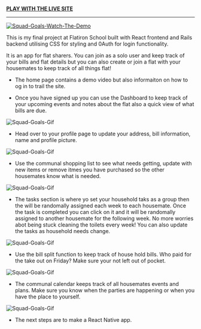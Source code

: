[**PLAY WITH THE LIVE SITE**](https://a-novel-idea-bookstore.herokuapp.com/)

--------------------------------------

[![Squad-Goals-Watch-The-Demo](https://i.imgur.com/hQCk2HF.png)](https://youtu.be/N8UoKgd669A)

This is my final project at Flatiron School built with React frontend and Rails backend utilising CSS for styling and 0Auth for login functionality.

It is an app for flat sharers. You can join as a solo user and keep track of your bills and flat details but you can also create or join a flat with your housemates to keep track of all things flat!

* The home page contains a demo video but also informaiton on how to og in to trail the site.

* Once you have signed up you can use the Dashboard to keep track of your upcoming events and notes about the flat also a quick view of what bills are due.

![Squad-Goals-Gif](https://imgur.com/3G3Zv4L.gif)

* Head over to your profile page to update your address, bill information, name and profile picture.

![Squad-Goals-Gif](https://imgur.com/6YBLUya.gif)

* Use the communal shopping list to see what needs getting, update with new items or remove itmes you have purchased so the other housemates know what is needed.

![Squad-Goals-Gif](https://imgur.com/KZtjoiI.gif)

* The tasks section is where yo set your household taks as a group then the will be randomally assigned each week to each housemate. Once the task is completed you can click on it and it will be randomally assigned to another housemate for the following week. No more worries abot being stuck cleaning the toilets every week! You can also update the tasks as household needs change.

![Squad-Goals-Gif](https://media.giphy.com/media/ighmXVqJecqBp4Ltfc/giphy.gif)

* Use the bill split function to keep track of house hold bills. Who paid for the take out on Friday? Make sure your not left out of pocket.

![Squad-Goals-Gif](https://media.giphy.com/media/Ve5eUr5jIHEkLzbLPA/giphy.gif)

* The communal calendar keeps track of all housemates events and plans. Make sure you know when the parties are happening or when you have the place to yourself.

![Squad-Goals-Gif](https://media.giphy.com/media/fwPfUa1DgsqF9uOfHn/giphy.gif)

* The next steps are to make a React Native app.
